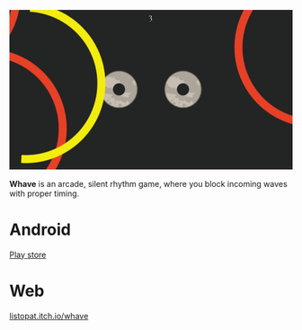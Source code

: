 
![Screenshot](https://raw.githubusercontent.com/listopat/Whave/master/screenshot.png)

**Whave** is an arcade, silent rhythm game, where you block incoming waves with proper timing.

# Android
<a href='https://play.google.com/store/apps/details?id=com.ListopatGames.Whave'>Play store</a>

# Web

<a href='https://listopat.itch.io/whave'>listopat.itch.io/whave</a>

